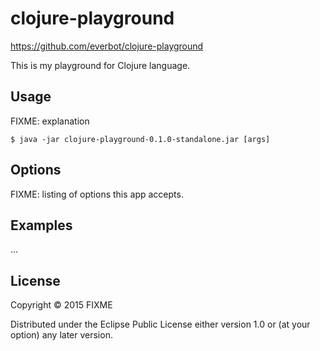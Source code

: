 # clojure-playground

https://github.com/everbot/clojure-playground

This is my playground for Clojure language.


## Usage

FIXME: explanation

    $ java -jar clojure-playground-0.1.0-standalone.jar [args]

## Options

FIXME: listing of options this app accepts.

## Examples

...


## License

Copyright © 2015 FIXME

Distributed under the Eclipse Public License either version 1.0 or (at
your option) any later version.
